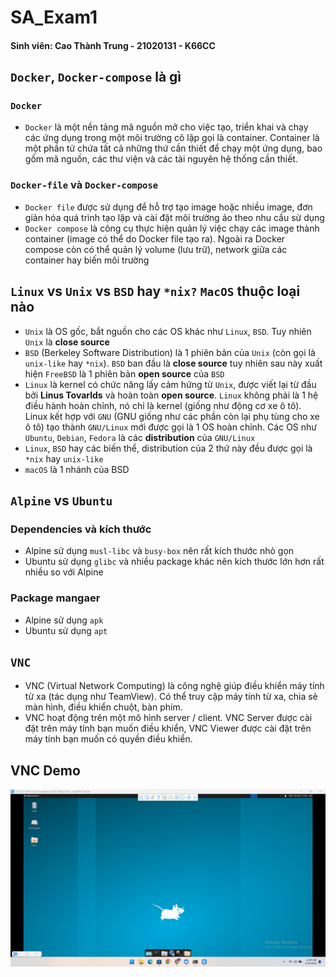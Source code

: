 # SA_Exam1
#### Sinh viên: Cao Thành Trung - 21020131 - K66CC
## `Docker`, `Docker-compose` là gì 
### `Docker` 
* `Docker` là một nền tảng mã nguồn mở cho việc tạo, triển khai và chạy các ứng dụng trong một môi trường cô lập gọi là container. Container là một phần tử chứa tất cả những thứ cần thiết để chạy một ứng dụng, bao gồm mã nguồn, các thư viện và các tài nguyên hệ thống cần thiết.
### `Docker-file` và `Docker-compose `
* `Docker file` được sử dụng để hỗ trợ tạo image hoặc nhiều image, đơn giản hóa quá trình tạo lập và cài đặt môi trường ảo theo nhu cầu sử dụng 
* `Docker compose` là công cụ thực hiện quản lý việc chạy các image thành container (image có thể do Docker file tạo ra). Ngoài ra Docker compose còn có thể quản lý volume (lưu trữ), network giữa các container hay biến môi trường
## `Linux` vs `Unix` vs `BSD` hay `*nix?` `MacOS` thuộc loại nào 
* `Unix` là OS gốc, bắt nguồn cho các OS khác như `Linux`, `BSD`. Tuy nhiên `Unix` là **close source**
* `BSD` (Berkeley Software Distribution) là 1 phiên bản của `Unix` (còn gọi là `unix-like` hay `*nix`). `BSD` ban đầu là **close source** tuy nhiên sau này xuất hiện `FreeBSD` là 1 phiên bản **open source** của `BSD`
* `Linux` là kernel có chức năng lấy cảm hứng từ `Unix`, được viết lại từ đầu bởi **Linus Tovarlds** và hoàn toàn **open source**. `Linux` không phải là 1 hệ điều hành hoàn chỉnh, nó chỉ là kernel (giống như động cơ xe ô tô). Linux kết hợp với `GNU` (GNU giống như các phần còn lại phụ tùng cho xe ô tô) tạo thành `GNU/Linux` mới được gọi là 1 OS hoàn chỉnh. Các OS như `Ubuntu`, `Debian`, `Fedora` là các **distribution** của `GNU/Linux`
* `Linux`, `BSD` hay các biến thể, distribution của 2 thứ này đều được gọi là `*nix` hay `unix-like`
* `macOS` là 1 nhánh của BSD
## `Alpine` vs `Ubuntu`
### Dependencies và kích thước
* Alpine sử dụng `musl-libc` và `busy-box` nên rất kích thước nhỏ gọn 
* Ubuntu sử dụng `glibc` và nhiều package khác nên kích thước lớn hơn rất nhiều so với Alpine
### Package mangaer
* Alpine sử dụng `apk`
* Ubuntu sử dụng `apt`
## `VNC`
* VNC (Virtual Network Computing) là công nghệ giúp điều khiển máy tính từ xa (tác dụng như TeamView). Có thể truy cập máy tính từ xa, chia sẻ màn hình, điều khiển chuột, bàn phím.
* VNC hoạt động trên một mô hình server / client. VNC Server được cài đặt trên máy tính bạn muốn điều khiển, VNC Viewer được cài đặt trên máy tính bạn muốn có quyền điều khiển.
## VNC Demo
![This is an alt text.](/img/Client.png "This is a sample image.")